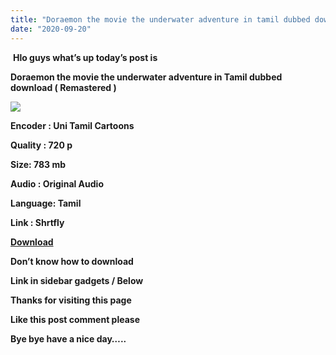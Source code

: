 ```yaml
---
title: "Doraemon the movie the underwater adventure in tamil dubbed download (Remastered)"
date: "2020-09-20"
---
```


 **Hlo guys what’s up today’s post is**

**Doraemon the movie the underwater adventure in Tamil dubbed download ( Remastered )**

[![](https://raretoonsindia.com/wp-content/uploads/2020/09/Doraemon-The-Movie-Nobita-and-the-Underwater-Adventure-HindiTamilTelugu-RareToonsIndia.jpg)](https://raretoonsindia.com/wp-content/uploads/2020/09/Doraemon-The-Movie-Nobita-and-the-Underwater-Adventure-HindiTamilTelugu-RareToonsIndia.jpg)

  

**Encoder : Uni Tamil Cartoons**

**Quality : 720 p**

**Size: 783 mb**

**Audio : Original Audio**

**Language: Tamil**

**Link : Shrtfly**

**[Download](https://stfly.me/qKyWr)**

**Don’t know how to download** 

**Link in sidebar gadgets / Below**

**Thanks for visiting this page** 

**Like this post comment please**

**Bye bye have a nice day…..**
